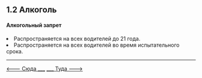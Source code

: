 ## 1.2 Алкоголь

#### Алкогольный запрет
<li>Распространяется на всех водителей до 21 года.</li>
<li>Распространяется на всех водителей во время испытательного срока.</li>

---

[   <--- Сюда ___](/01%20-%20human%20risk%20factor/1.1%20-%20disabilities.md)
[___ Туда --->](/01%20-%20human%20risk%20factor/1.3%20-%20drugs%20and%20medication.md)